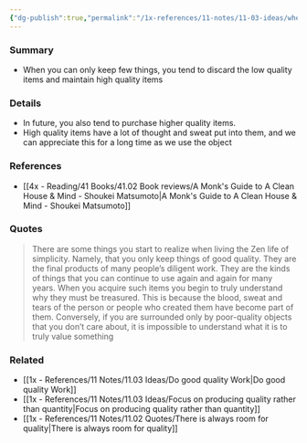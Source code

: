 ```yaml
---
{"dg-publish":true,"permalink":"/1x-references/11-notes/11-03-ideas/when-you-have-few-things-you-tend-to-be-sure-that-they-are-better-quality/","title":"When you have few things, you tend to be sure that they are better quality","created":"2025-01-13T10:43:24.881+03:00","updated":"2025-01-14T20:05:25.249+03:00"}
---
```



### Summary
- When you can only keep few things, you tend to discard the low quality items and maintain high quality items

### Details
- In future, you also tend to purchase higher quality items.
- High quality items have a lot of thought and sweat put into them, and we can appreciate this for a long time as we use the object

### References
- [[4x - Reading/41 Books/41.02 Book reviews/A Monk's Guide to A Clean House & Mind - Shoukei Matsumoto\|A Monk's Guide to A Clean House & Mind - Shoukei Matsumoto]]

### Quotes
> There are some things you start to realize when living the Zen life of simplicity. Namely, that you only keep things of good quality. They are the final products of many people’s diligent work. They are the kinds of things that you can continue to use again and again for many years. When you acquire such items you begin to truly understand why they must be treasured. This is because the blood, sweat and tears of the person or people who created them have become part of them. Conversely, if you are surrounded only by poor-quality objects that you don’t care about, it is impossible to understand what it is to truly value something

### Related
- [[1x - References/11 Notes/11.03 Ideas/Do good quality Work\|Do good quality Work]]
- [[1x - References/11 Notes/11.03 Ideas/Focus on producing quality rather than quantity\|Focus on producing quality rather than quantity]]
- [[1x - References/11 Notes/11.02 Quotes/There is always room for quality\|There is always room for quality]]